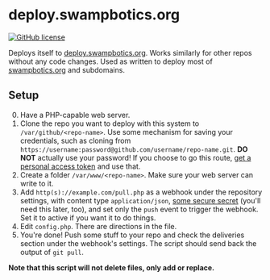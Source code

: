 # deploy.swampbotics.org
[![GitHub license](https://img.shields.io/badge/license-MIT-blue.svg)](https://raw.githubusercontent.com/swampbotics/deploy.swampbotics.org/master/LICENSE.md) 

Deploys itself to [deploy.swampbotics.org](http://deploy.swampbotics.org). Works similarly for other repos without any code changes. Used as written to deploy most of [swampbotics.org](http://swampbotics.org) and subdomains.

## Setup
0. Have a PHP-capable web server.
1. Clone the repo you want to deploy with this system to ```/var/github/<repo-name>```. Use some mechanism for saving your credentials, such as cloning from ```https://username:password@github.com/username/repo-name.git```. **DO NOT** actually use your password! If you choose to go this route, [get a personal access token](https://github.com/settings/tokens) and use that.
2. Create a folder ```/var/www/<repo-name>```. Make sure your web server can write to it.
3. Add ```http(s)://example.com/pull.php``` as a webhook under the repository settings, with content type ```application/json```, [some secure secret](https://www.random.org/bytes/) (you'll need this later, too), and set only the ```push``` event to trigger the webhook. Set it to active if you want it to do things.
4. Edit ```config.php```. There are directions in the file.
5. You're done! Push some stuff to your repo and check the deliveries section under the webhook's settings. The script should send back the output of ```git pull```.

**Note that this script will not delete files, only add or replace.**
